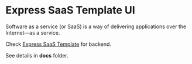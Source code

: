 # Express SaaS Template UI

Software as a service (or SaaS) is a way of delivering applications over the Internet—as a service.

Check [Express SaaS Template](https://github.com/grid-momenta/template-express-saas) for backend.

See details in **docs** folder.
